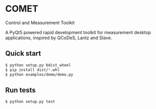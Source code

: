 # COMET

Control and Measurement Toolkit

A PyQt5 powered rapid development toolkit for measurement desktop applications,
inspired by QCoDeS, Lantz and Slave.

## Quick start

```bash
$ python setup.py bdist_wheel
$ pip install dist/*.whl
$ python examples/demo/demo.py
```

## Run tests

```bash
$ python setup.py test
```
